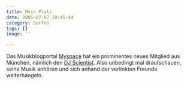 ```yaml
---
title: Mein Platz
date: 2005-07-07 20:45:44
category: Surfen
tags: []
image: ''

---
```


Das Musikblogportal [Myspace](http://www.myspace.com/) hat ein prominentes neues Mitglied aus München, nämlich den [DJ Scientist](http://www.myspace.com/djscientist). Also unbedingt mal draufschauen, seine Musik anhören und sich anhand der verlinkten Freunde weiterhangeln.
